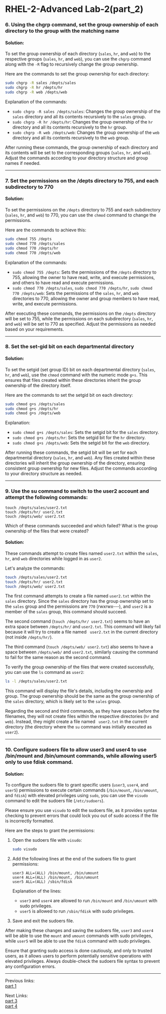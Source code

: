 # RHEL-2-Advanced Lab-2(part_2)

### 6. Using the chgrp command, set the group ownership of each directory to the group with the matching name

#### Solution:

To set the group ownership of each directory (`sales`, `hr`, and `web`) to the respective groups (`sales`, `hr`, and `web`), you can use the `chgrp` command along with the `-R` flag to recursively change the group ownership.

Here are the commands to set the group ownership for each directory:

```bash
sudo chgrp -R sales /depts/sales
sudo chgrp -R hr /depts/hr
sudo chgrp -R web /depts/web
```

Explanation of the commands:
- `sudo chgrp -R sales /depts/sales`: Changes the group ownership of the `sales` directory and all its contents recursively to the `sales` group.
- `sudo chgrp -R hr /depts/hr`: Changes the group ownership of the `hr` directory and all its contents recursively to the `hr` group.
- `sudo chgrp -R web /depts/web`: Changes the group ownership of the `web` directory and all its contents recursively to the `web` group.

After running these commands, the group ownership of each directory and its contents will be set to the corresponding groups (`sales`, `hr`, and `web`). Adjust the commands according to your directory structure and group names if needed.

<hr /> 

### 7. Set the permissions on the /depts directory to 755, and each subdirectory to 770

#### Solution:

To set the permissions on the `/depts` directory to 755 and each subdirectory (`sales`, `hr`, and `web`) to 770, you can use the `chmod` command to change the permissions. 

Here are the commands to achieve this:

```bash
sudo chmod 755 /depts
sudo chmod 770 /depts/sales
sudo chmod 770 /depts/hr
sudo chmod 770 /depts/web
```

Explanation of the commands:
- `sudo chmod 755 /depts`: Sets the permissions of the `/depts` directory to 755, allowing the owner to have read, write, and execute permissions, and others to have read and execute permissions.
- `sudo chmod 770 /depts/sales`, `sudo chmod 770 /depts/hr`, `sudo chmod 770 /depts/web`: Sets the permissions of the `sales`, `hr`, and `web` directories to 770, allowing the owner and group members to have read, write, and execute permissions.

After executing these commands, the permissions on the `/depts` directory will be set to 755, while the permissions on each subdirectory (`sales`, `hr`, and `web`) will be set to 770 as specified. Adjust the permissions as needed based on your requirements.

<hr /> 


### 8. Set the set-gid bit on each departmental directory

#### Solution:

To set the setgid (set group ID) bit on each departmental directory (`sales`, `hr`, and `web`), use the `chmod` command with the numeric mode `g+s`. This ensures that files created within these directories inherit the group ownership of the directory itself.

Here are the commands to set the setgid bit on each directory:

```bash
sudo chmod g+s /depts/sales
sudo chmod g+s /depts/hr
sudo chmod g+s /depts/web
```

Explanation:
- `sudo chmod g+s /depts/sales`: Sets the setgid bit for the `sales` directory.
- `sudo chmod g+s /depts/hr`: Sets the setgid bit for the `hr` directory.
- `sudo chmod g+s /depts/web`: Sets the setgid bit for the `web` directory.

After running these commands, the setgid bit will be set for each departmental directory (`sales`, `hr`, and `web`). Any files created within these directories will inherit the group ownership of the directory, ensuring consistent group ownership for new files. Adjust the commands according to your directory structure as needed.

<hr /> 

### 9. Use the su command to switch to the user2 account and attempt the following commands:   
```
touch /depts/sales/user2.txt    
touch /depts/hr/ user2.txt     
touch /depts/web/ user2.txt    
```
Which of these commands succeeded and which failed? What is the group ownership of the files that were created?

#### Solution:

These commands attempt to create files named `user2.txt` within the `sales`, `hr`, and `web` directories while logged in as `user2`.

Let's analyze the commands:

```bash
touch /depts/sales/user2.txt
touch /depts/hr/ user2.txt
touch /depts/web/ user2.txt
```

The first command attempts to create a file named `user2.txt` within the `sales` directory. Since the `sales` directory has the group ownership set to the `sales` group and the permissions are `770` (rwxrwx---), and `user2` is a member of the `sales` group, this command should succeed.

The second command (`touch /depts/hr/ user2.txt`) seems to have an extra space between `/depts/hr/` and `user2.txt`. This command will likely fail because it will try to create a file named ` user2.txt` in the current directory (not inside `/depts/hr/`). 

The third command (`touch /depts/web/ user2.txt`) also seems to have a space between `/depts/web/` and `user2.txt`, similarly causing the command to fail for the same reason as the second command.

To verify the group ownership of the files that were created successfully, you can use the `ls` command as `user2`:

```bash
ls -l /depts/sales/user2.txt
```

This command will display the file's details, including the ownership and group. The group ownership should be the same as the group ownership of the `sales` directory, which is likely set to the `sales` group.

Regarding the second and third commands, as they have spaces before the filenames, they will not create files within the respective directories (`hr` and `web`). Instead, they might create a file named ` user2.txt` in the current directory (the directory where the `su` command was initially executed as `user2`).


<hr /> 

### 10. Configure sudoers file to allow user3 and user4 to use /bin/mount and /bin/umount commands, while allowing user5 only to use fdisk command.

#### Solution:

To configure the sudoers file to grant specific users (`user3`, `user4`, and `user5`) permissions to execute certain commands (`/bin/mount`, `/bin/umount`, and `fdisk`) with elevated privileges using `sudo`, you can use the `visudo` command to edit the sudoers file (`/etc/sudoers`).

Please ensure you use `visudo` to edit the sudoers file, as it provides syntax checking to prevent errors that could lock you out of sudo access if the file is incorrectly formatted.

Here are the steps to grant the permissions:

1. Open the sudoers file with `visudo`:

   ```bash
   sudo visudo
   ```

2. Add the following lines at the end of the sudoers file to grant permissions:

   ```plaintext
   user3 ALL=(ALL) /bin/mount, /bin/umount
   user4 ALL=(ALL) /bin/mount, /bin/umount
   user5 ALL=(ALL) /sbin/fdisk
   ```

   Explanation of the lines:
   - `user3` and `user4` are allowed to run `/bin/mount` and `/bin/umount` with sudo privileges.
   - `user5` is allowed to run `/sbin/fdisk` with sudo privileges.

3. Save and exit the sudoers file.

After making these changes and saving the sudoers file, `user3` and `user4` will be able to use the `mount` and `umount` commands with sudo privileges, while `user5` will be able to use the `fdisk` command with sudo privileges.

Ensure that granting sudo access is done cautiously, and only to trusted users, as it allows users to perform potentially sensitive operations with elevated privileges. Always double-check the sudoers file syntax to prevent any configuration errors.

<hr /> 


Previous links:    
[part 1](README.md)  

Next Links:   
[part 3](README_Part3.md)    
[part 4](README_Part4.md)    